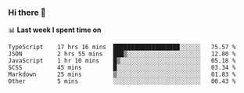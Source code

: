 ### Hi there 👋

<!--
**DBvc/DBvc** is a ✨ _special_ ✨ repository because its `README.md` (this file) appears on your GitHub profile.

Here are some ideas to get you started:

- 🔭 I’m currently working on ...
- 🌱 I’m currently learning ...
- 👯 I’m looking to collaborate on ...
- 🤔 I’m looking for help with ...
- 💬 Ask me about ...
- 📫 How to reach me: ...
- 😄 Pronouns: ...
- ⚡ Fun fact: ...
-->

📊 **Last week I spent time on**
<!--START_SECTION:waka-->

```text
TypeScript    17 hrs 16 mins  ███████████████████░░░░░░   75.57 %
JSON          2 hrs 55 mins   ███▒░░░░░░░░░░░░░░░░░░░░░   12.80 %
JavaScript    1 hr 10 mins    █▒░░░░░░░░░░░░░░░░░░░░░░░   05.18 %
SCSS          45 mins         █░░░░░░░░░░░░░░░░░░░░░░░░   03.34 %
Markdown      25 mins         ▒░░░░░░░░░░░░░░░░░░░░░░░░   01.83 %
Other         5 mins          ░░░░░░░░░░░░░░░░░░░░░░░░░   00.43 %
```

<!--END_SECTION:waka-->
